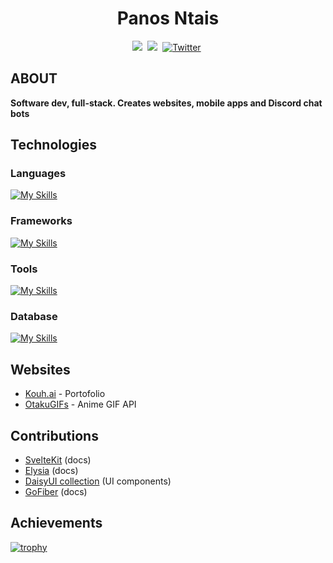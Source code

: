 <h1 align="center">Panos Ntais</h1>

<p align="center">
    <a href="https://www.linkedin.com/in/panos-ntais">
        <img src="https://img.shields.io/badge/-LINKEDIN-blue?logo=linkedin&logoWidth=15&color=0A66C2&style=for-the-badge"/></a>&nbsp;
    <a href="https://codepen.io/strawhathacker">
        <img src="https://img.shields.io/badge/-CODEPEN-black?logo=codepen&logoWidth=16&style=for-the-badge"/></a>&nbsp;
    <a href="https://twitter.com/xSkillers3">
        <img src="https://img.shields.io/badge/X-%23000000.svg?logo=X&logoColor=white&logoWidth=16&style=for-the-badge" alt="Twitter" /></a>&nbsp;
</p>

<h2>ABOUT</h2>

<p>
<strong>Software dev, full-stack. Creates websites, mobile apps and Discord chat bots</strong>
</p>

<h2>Technologies</h2>

<h3>
    Languages
</h3>
    
[![My Skills](https://skillicons.dev/icons?i=js,ts,html,css,bash,dart,go,nodejs)](https://skillicons.dev)

<h3>
    Frameworks
</h3>

[![My Skills](https://skillicons.dev/icons?i=express,flutter,react,svelte)](https://skillicons.dev)

<h3>
    Tools
</h3>

[![My Skills](https://skillicons.dev/icons?i=unity,androidstudio,figma,firebase,git,rabbitmq,redis,tailwind)](https://skillicons.dev)

<h3>
    Database
</h3>

[![My Skills](https://skillicons.dev/icons?i=mongodb,postgres,sqlite)](https://skillicons.dev)

<h2>Websites</h2>

* [Kouh.ai](https://panosntais.com) - Portofolio
* [OtakuGIFs](https://otakugifs.xyz) - Anime GIF API

<h2>Contributions</h2>

* [SvelteKit](https://github.com/sveltejs/kit) (docs)
* [Elysia](https://github.com/elysiajs/documentation) (docs)
* [DaisyUI collection](https://github.com/willpinha/daisy-collection) (UI components)
* [GoFiber](https://github.com/gofiber/fiber) (docs)

<h2>Achievements</h2>

[![trophy](https://github-profile-trophy.vercel.app/?username=ryo-ma&theme=darkhub&column=8rank=S&margin-w=10&no-bg=true&no-frame=true)](https://github.com/ryo-ma/github-profile-trophy)
